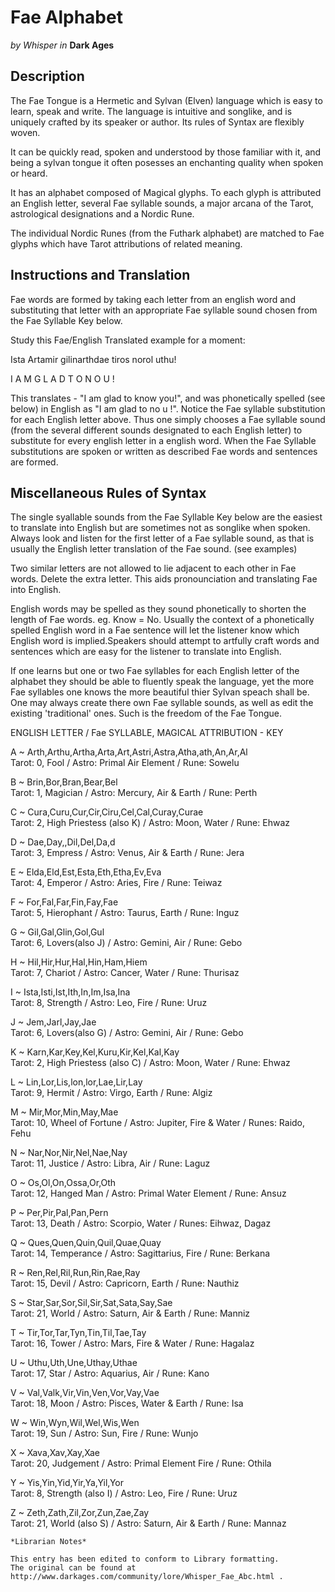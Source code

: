 # Fae Alphabet

_by Whisper in_ __Dark Ages__

## Description

The Fae Tongue is a Hermetic and Sylvan (Elven) language which is easy to learn, speak and write. The language is intuitive and songlike, and is uniquely crafted by its speaker or author. Its rules of Syntax are flexibly woven.

It can be quickly read, spoken and understood by those familiar with it, and being a sylvan tongue it often posesses an enchanting quality when spoken or heard.

It has an alphabet composed of Magical glyphs. To each glyph is attributed an English letter, several Fae syllable sounds, a major arcana of the Tarot, astrological designations and a Nordic Rune.

The individual Nordic Runes (from the Futhark alphabet) are matched to Fae glyphs which have Tarot attributions of related meaning.

## Instructions and Translation

Fae words are formed by taking each letter from an english word and substituting that letter with an appropriate Fae syllable sound chosen from the Fae Syllable Key below.

Study this Fae/English Translated example for a moment:

Ista Artamir gilinarthdae tiros norol uthu!

I A M G L A D T O N O U !

This translates - "I am glad to know you!", and was phonetically spelled (see below) in English as "I am glad to no u !". Notice the Fae syllable substitution for each English letter above. Thus one simply chooses a Fae syllable sound (from the several different sounds designated to each English letter) to substitute for every english letter in a english word. When the Fae Syllable substitutions are spoken or written as described Fae words and sentences are formed.

## Miscellaneous Rules of Syntax

The single syallable sounds from the Fae Syllable Key below are the easiest to translate into English but are sometimes not as songlike when spoken. Always look and listen for the first letter of a Fae syllable sound, as that is usually the English letter translation of the Fae sound. (see examples)

Two similar letters are not allowed to lie adjacent to each other in Fae words. Delete the extra letter. This aids pronounciation and translating Fae into English.

English words may be spelled as they sound phonetically to shorten the length of Fae words. eg. Know = No. Usually the context of a phonetically spelled English word in a Fae sentence will let the listener know which English word is implied.Speakers should attempt to artfully craft words and sentences which are easy for the listener to translate into English.

If one learns but one or two Fae syllables for each English letter of the alphabet they should be able to fluently speak the language, yet the more Fae syllables one knows the more beautiful thier Sylvan speach shall be. One may always create there own Fae syllable sounds, as well as edit the existing 'traditional' ones. Such is the freedom of the Fae Tongue.

ENGLISH LETTER / Fae SYLLABLE, MAGICAL ATTRIBUTION - KEY

A ~ Arth,Arthu,Artha,Arta,Art,Astri,Astra,Atha,ath,An,Ar,Al  
Tarot: 0, Fool / Astro: Primal Air Element / Rune: Sowelu

B ~ Brin,Bor,Bran,Bear,Bel  
Tarot: 1, Magician / Astro: Mercury, Air & Earth / Rune: Perth

C ~ Cura,Curu,Cur,Cir,Ciru,Cel,Cal,Curay,Curae  
Tarot: 2, High Priestess (also K) / Astro: Moon, Water / Rune: Ehwaz

D ~ Dae,Day,,Dil,Del,Da,d  
Tarot: 3, Empress / Astro: Venus, Air & Earth / Rune: Jera
 
E ~ Elda,Eld,Est,Esta,Eth,Etha,Ev,Eva  
Tarot: 4, Emperor / Astro: Aries, Fire / Rune: Teiwaz

F ~ For,Fal,Far,Fin,Fay,Fae  
Tarot: 5, Hierophant / Astro: Taurus, Earth / Rune: Inguz

G ~ Gil,Gal,Glin,Gol,Gul  
Tarot: 6, Lovers(also J) / Astro: Gemini, Air / Rune: Gebo

H ~ Hil,Hir,Hur,Hal,Hin,Ham,Hiem  
Tarot: 7, Chariot / Astro: Cancer, Water / Rune: Thurisaz

I ~ Ista,Isti,Ist,Ith,In,Im,Isa,Ina  
Tarot: 8, Strength / Astro: Leo, Fire / Rune: Uruz

J ~ Jem,Jarl,Jay,Jae  
Tarot: 6, Lovers(also G) / Astro: Gemini, Air / Rune: Gebo

K ~ Karn,Kar,Key,Kel,Kuru,Kir,Kel,Kal,Kay  
Tarot: 2, High Priestess (also C) / Astro: Moon, Water / Rune: Ehwaz

L ~ Lin,Lor,Lis,lon,lor,Lae,Lir,Lay  
Tarot: 9, Hermit / Astro: Virgo, Earth / Rune: Algiz

M ~ Mir,Mor,Min,May,Mae  
Tarot: 10, Wheel of Fortune / Astro: Jupiter, Fire & Water / Runes: Raido, Fehu

N ~ Nar,Nor,Nir,Nel,Nae,Nay  
Tarot: 11, Justice / Astro: Libra, Air / Rune: Laguz

O ~ Os,Ol,On,Ossa,Or,Oth  
Tarot: 12, Hanged Man / Astro: Primal Water Element / Rune: Ansuz

P ~ Per,Pir,Pal,Pan,Pern  
Tarot: 13, Death / Astro: Scorpio, Water / Runes: Eihwaz, Dagaz

Q ~ Ques,Quen,Quin,Quil,Quae,Quay  
Tarot: 14, Temperance / Astro: Sagittarius, Fire / Rune: Berkana

R ~ Ren,Rel,Ril,Run,Rin,Rae,Ray  
Tarot: 15, Devil / Astro: Capricorn, Earth / Rune: Nauthiz

S ~ Star,Sar,Sor,Sil,Sir,Sat,Sata,Say,Sae  
Tarot: 21, World / Astro: Saturn, Air & Earth / Rune: Manniz

T ~ Tir,Tor,Tar,Tyn,Tin,Til,Tae,Tay  
Tarot: 16, Tower / Astro: Mars, Fire & Water / Rune: Hagalaz

U ~ Uthu,Uth,Une,Uthay,Uthae  
Tarot: 17, Star / Astro: Aquarius, Air / Rune: Kano

V ~ Val,Valk,Vir,Vin,Ven,Vor,Vay,Vae  
Tarot: 18, Moon / Astro: Pisces, Water & Earth / Rune: Isa

W ~ Win,Wyn,Wil,Wel,Wis,Wen  
Tarot: 19, Sun / Astro: Sun, Fire / Rune: Wunjo

X ~ Xava,Xav,Xay,Xae  
Tarot: 20, Judgement / Astro: Primal Element Fire / Rune: Othila

Y ~ Yis,Yin,Yid,Yir,Ya,Yil,Yor  
Tarot: 8, Strength (also I) / Astro: Leo, Fire / Rune: Uruz

Z ~ Zeth,Zath,Zil,Zor,Zun,Zae,Zay  
Tarot: 21, World (also S) / Astro: Saturn, Air & Earth / Rune: Mannaz

```
*Librarian Notes*

This entry has been edited to conform to Library formatting.
The original can be found at http://www.darkages.com/community/lore/Whisper_Fae_Abc.html .
```